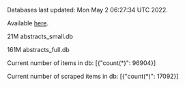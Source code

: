 Databases last updated: Mon May  2 06:27:34 UTC 2022. 

Available [here](https://github.com/cbeauhilton/ash-db/releases).


21M	abstracts_small.db

161M	abstracts_full.db

Current number of items in db:
[{"count(*)": 96904}]

Current number of scraped items in db:
[{"count(*)": 17092}]
